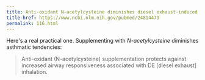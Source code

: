 ```yaml
---
title: Anti-oxidant N-acetylcysteine diminishes diesel exhaust-induced increased airway responsiveness in person with airway hyper-reactivity
title-href: https://www.ncbi.nlm.nih.gov/pubmed/24814479
permalink: 116.html
---
```


Here's a real practical one. Supplementing with _<span class="sc">N</span>-acetylcysteine_ diminishes asthmatic tendencies:

> Anti-oxidant (<span class="sc">N</span>-acetylcysteine) supplementation protects against increased airway responsiveness associated with <span class="sc">DE</span> [diesel exhaust] inhalation.